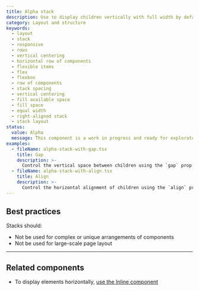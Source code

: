 ```yaml
---
title: Alpha stack
description: Use to display children vertically with full width by default. Based on CSS Flexbox.
category: Layout and structure
keywords:
  - layout
  - stack
  - responsive
  - rows
  - vertical centering
  - horizontal row of components
  - flexible items
  - flex
  - flexbox
  - row of components
  - stack spacing
  - vertical centering
  - fill available space
  - fill space
  - equal width
  - right-aligned stack
  - stack layout
status:
  value: Alpha
  message: This component is a work in progress and ready for exploratory usage, with breaking changes expected in minor version updates. Please use with caution. Learn more about our [component lifecycles](/getting-started/components-lifecycle).
examples:
  - fileName: alpha-stack-with-gap.tsx
    title: Gap
    description: >-
      Control the vertical space between children using the `gap` prop.
  - fileName: alpha-stack-with-align.tsx
    title: Align
    description: >-
      Control the horizontal alignment of children using the `align` prop.
---
```


## Best practices

Stacks should:

- Not be used for complex or unique arrangements of components
- Not be used for large-scale page layout

---

## Related components

- To display elements horizontally, [use the Inline component](https://polaris.shopify.com/components/inline)
